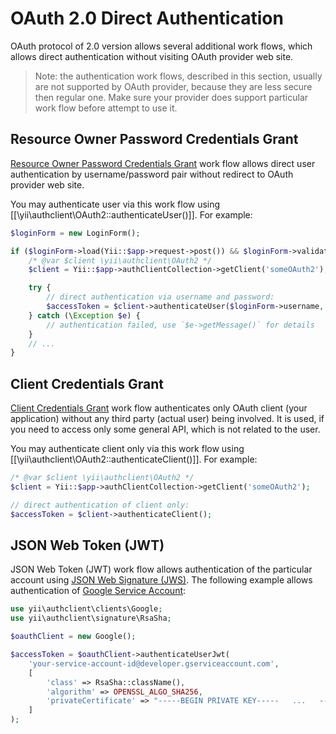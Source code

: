 OAuth 2.0 Direct Authentication
===============================

OAuth protocol of 2.0 version allows several additional work flows, which allows direct
authentication without visiting OAuth provider web site.

> Note: the authentication work flows, described in this section, usually are not supported by OAuth provider,
  because they are less secure then regular one. Make sure your provider does support particular work flow
  before attempt to use it.


## Resource Owner Password Credentials Grant

[Resource Owner Password Credentials Grant](https://tools.ietf.org/html/rfc6749#section-4.3) work flow allows direct
user authentication by username/password pair without redirect to OAuth provider web site.

You may authenticate user via this work flow using [[\yii\authclient\OAuth2::authenticateUser()]].
For example:

```php
$loginForm = new LoginForm();

if ($loginForm->load(Yii::$app->request->post()) && $loginForm->validate()) {
    /* @var $client \yii\authclient\OAuth2 */
    $client = Yii::$app->authClientCollection->getClient('someOAuth2');

    try {
        // direct authentication via username and password:
        $accessToken = $client->authenticateUser($loginForm->username, $loginForm->password);
    } catch (\Exception $e) {
        // authentication failed, use `$e->getMessage()` for details
    }
    // ...
}
```


## Client Credentials Grant

[Client Credentials Grant](https://tools.ietf.org/html/rfc6749#section-4.4) work flow authenticates only OAuth client
(your application) without any third party (actual user) being involved. It is used, if you need to access only
some general API, which is not related to the user.

You may authenticate client only via this work flow using [[\yii\authclient\OAuth2::authenticateClient()]].
For example:

```php
/* @var $client \yii\authclient\OAuth2 */
$client = Yii::$app->authClientCollection->getClient('someOAuth2');

// direct authentication of client only:
$accessToken = $client->authenticateClient();
```


## JSON Web Token (JWT)

JSON Web Token (JWT) work flow allows authentication of the particular account using [JSON Web Signature (JWS)](https://tools.ietf.org/html/rfc7515).
The following example allows authentication of [Google Service Account](https://developers.google.com/identity/protocols/OAuth2ServiceAccount):

```php
use yii\authclient\clients\Google;
use yii\authclient\signature\RsaSha;

$oauthClient = new Google();

$accessToken = $oauthClient->authenticateUserJwt(
    'your-service-account-id@developer.gserviceaccount.com',
    [
        'class' => RsaSha::className(),
        'algorithm' => OPENSSL_ALGO_SHA256,
        'privateCertificate' => "-----BEGIN PRIVATE KEY-----   ...   -----END PRIVATE KEY-----\n"
    ]
);
```

